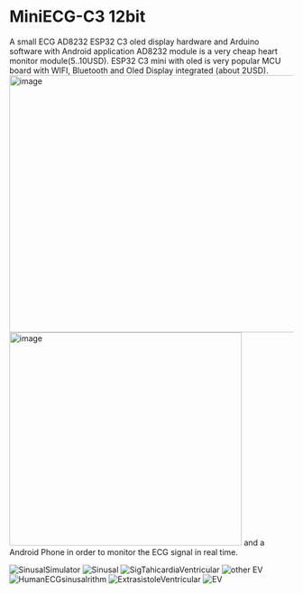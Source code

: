 # MiniECG-C3 12bit
A small ECG AD8232 ESP32 C3 oled display hardware and Arduino software with Android application
AD8232 module is a very cheap heart monitor module(5..10USD).
ESP32 C3 mini with oled is very popular MCU board with WIFI, Bluetooth and Oled Display integrated (about 2USD).  
<img width="519" height="456" alt="image" src="https://github.com/user-attachments/assets/7d5e30c5-5458-4698-a19e-2044a3d16da1" />
<img width="412" height="378" alt="image" src="https://github.com/user-attachments/assets/c59bd2a5-3ead-4dd3-b95e-f8eb8d570397" />
and a Android Phone in order to monitor the ECG signal in real time. 

![SinusalSimulator](https://github.com/user-attachments/assets/a6e74da5-6bc0-407c-958b-69473a71414d)
![Sinusal](https://github.com/user-attachments/assets/9ed07b71-3d45-4199-ab88-67931dbdd7ff)
![SigTahicardiaVentricular](https://github.com/user-attachments/assets/18369d76-4672-44be-a3df-a4dbb4aef671)
![other EV](https://github.com/user-attachments/assets/5a3317d4-b2cb-4886-a7ad-9e85e04659f2)
![HumanECGsinusalrithm](https://github.com/user-attachments/assets/a9ac6426-9e56-405e-b182-ac34c96243f4)
![ExtrasistoleVentricular](https://github.com/user-attachments/assets/c8e4c08b-0cfb-4f2f-91ef-9fc47af27337)
![EV](https://github.com/user-attachments/assets/9bb091f7-a108-4949-b2dc-5ec13ab00d7e)

